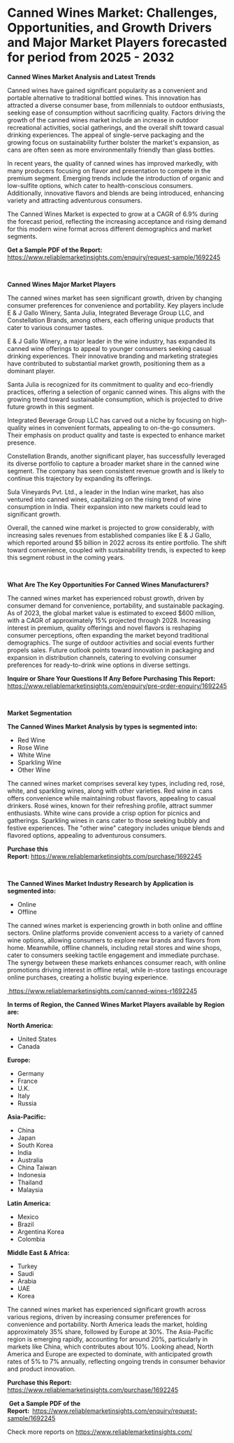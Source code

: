 <p><h1>Canned Wines Market: Challenges, Opportunities, and Growth Drivers and Major Market Players forecasted for period from 2025 - 2032</h1></p><p><strong>Canned Wines Market Analysis and Latest Trends</strong></p>
<p><p>Canned wines have gained significant popularity as a convenient and portable alternative to traditional bottled wines. This innovation has attracted a diverse consumer base, from millennials to outdoor enthusiasts, seeking ease of consumption without sacrificing quality. Factors driving the growth of the canned wines market include an increase in outdoor recreational activities, social gatherings, and the overall shift toward casual drinking experiences. The appeal of single-serve packaging and the growing focus on sustainability further bolster the market's expansion, as cans are often seen as more environmentally friendly than glass bottles.</p><p>In recent years, the quality of canned wines has improved markedly, with many producers focusing on flavor and presentation to compete in the premium segment. Emerging trends include the introduction of organic and low-sulfite options, which cater to health-conscious consumers. Additionally, innovative flavors and blends are being introduced, enhancing variety and attracting adventurous consumers. </p><p>The Canned Wines Market is expected to grow at a CAGR of 6.9% during the forecast period, reflecting the increasing acceptance and rising demand for this modern wine format across different demographics and market segments.</p></p>
<p><strong>Get a Sample PDF of the Report:&nbsp;</strong> <a href="https://www.reliablemarketinsights.com/enquiry/request-sample/1692245?utm_campaign=3560&utm_medium=2&utm_source=Github&utm_content=ia&utm_term=27032025&utm_id=canned-wines">https://www.reliablemarketinsights.com/enquiry/request-sample/1692245</a></p>
<p>&nbsp;</p>
<p><strong>Canned Wines Major Market Players</strong></p>
<p><p>The canned wines market has seen significant growth, driven by changing consumer preferences for convenience and portability. Key players include E & J Gallo Winery, Santa Julia, Integrated Beverage Group LLC, and Constellation Brands, among others, each offering unique products that cater to various consumer tastes.</p><p>E & J Gallo Winery, a major leader in the wine industry, has expanded its canned wine offerings to appeal to younger consumers seeking casual drinking experiences. Their innovative branding and marketing strategies have contributed to substantial market growth, positioning them as a dominant player.</p><p>Santa Julia is recognized for its commitment to quality and eco-friendly practices, offering a selection of organic canned wines. This aligns with the growing trend toward sustainable consumption, which is projected to drive future growth in this segment.</p><p>Integrated Beverage Group LLC has carved out a niche by focusing on high-quality wines in convenient formats, appealing to on-the-go consumers. Their emphasis on product quality and taste is expected to enhance market presence.</p><p>Constellation Brands, another significant player, has successfully leveraged its diverse portfolio to capture a broader market share in the canned wine segment. The company has seen consistent revenue growth and is likely to continue this trajectory by expanding its offerings.</p><p>Sula Vineyards Pvt. Ltd., a leader in the Indian wine market, has also ventured into canned wines, capitalizing on the rising trend of wine consumption in India. Their expansion into new markets could lead to significant growth.</p><p>Overall, the canned wine market is projected to grow considerably, with increasing sales revenues from established companies like E & J Gallo, which reported around $5 billion in 2022 across its entire portfolio. The shift toward convenience, coupled with sustainability trends, is expected to keep this segment robust in the coming years.</p></p>
<p>&nbsp;</p>
<p><strong>What Are The Key Opportunities For Canned Wines Manufacturers?</strong></p>
<p><p>The canned wines market has experienced robust growth, driven by consumer demand for convenience, portability, and sustainable packaging.  As of 2023, the global market value is estimated to exceed $600 million, with a CAGR of approximately 15% projected through 2028. Increasing interest in premium, quality offerings and novel flavors is reshaping consumer perceptions, often expanding the market beyond traditional demographics. The surge of outdoor activities and social events further propels sales. Future outlook points toward innovation in packaging and expansion in distribution channels, catering to evolving consumer preferences for ready-to-drink wine options in diverse settings.</p></p>
<p><strong>Inquire or Share Your Questions If Any Before Purchasing This Report:</strong> <a href="https://www.reliablemarketinsights.com/enquiry/pre-order-enquiry/1692245?utm_campaign=3560&utm_medium=2&utm_source=Github&utm_content=ia&utm_term=27032025&utm_id=canned-wines">https://www.reliablemarketinsights.com/enquiry/pre-order-enquiry/1692245</a></p>
<p>&nbsp;</p>
<p><strong>Market Segmentation</strong></p>
<p><strong>The Canned Wines Market Analysis by types is segmented into:</strong></p>
<p><ul><li>Red Wine</li><li>Rose Wine</li><li>White Wine</li><li>Sparkling Wine</li><li>Other Wine</li></ul></p>
<p><p>The canned wines market comprises several key types, including red, rosé, white, and sparkling wines, along with other varieties. Red wine in cans offers convenience while maintaining robust flavors, appealing to casual drinkers. Rosé wines, known for their refreshing profile, attract summer enthusiasts. White wine cans provide a crisp option for picnics and gatherings. Sparkling wines in cans cater to those seeking bubbly and festive experiences. The "other wine" category includes unique blends and flavored options, appealing to adventurous consumers.</p></p>
<p><strong>Purchase this Report:&nbsp;</strong><a href="https://www.reliablemarketinsights.com/purchase/1692245?utm_campaign=3560&utm_medium=2&utm_source=Github&utm_content=ia&utm_term=27032025&utm_id=canned-wines">https://www.reliablemarketinsights.com/purchase/1692245</a></p>
<p>&nbsp;</p>
<p><strong>The Canned Wines Market Industry Research by Application is segmented into:</strong></p>
<p><ul><li>Online</li><li>Offline</li></ul></p>
<p><p>The canned wines market is experiencing growth in both online and offline sectors. Online platforms provide convenient access to a variety of canned wine options, allowing consumers to explore new brands and flavors from home. Meanwhile, offline channels, including retail stores and wine shops, cater to consumers seeking tactile engagement and immediate purchase. The synergy between these markets enhances consumer reach, with online promotions driving interest in offline retail, while in-store tastings encourage online purchases, creating a holistic buying experience.</p></p>
<p><a href="https://www.reliablemarketinsights.com/canned-wines-r1692245?utm_campaign=3560&utm_medium=2&utm_source=Github&utm_content=ia&utm_term=27032025&utm_id=canned-wines">&nbsp;https://www.reliablemarketinsights.com/canned-wines-r1692245</a></p>
<p><strong>In terms of Region, the Canned Wines Market Players available by Region are:</strong></p>
<p>
    <p> <strong> North America: </strong>
        <ul>
            <li>United States</li>
            <li>Canada</li>
        </ul>
        </p> 
    <p> <strong> Europe: </strong>
        <ul>
            <li>Germany</li>
            <li>France</li>
            <li>U.K.</li>
            <li>Italy</li>
            <li>Russia</li>
        </ul>
        </p> 
    <p> <strong> Asia-Pacific: </strong>
        <ul>
            <li>China</li>
            <li>Japan</li>
            <li>South Korea</li>
            <li>India</li>
            <li>Australia</li>
            <li>China Taiwan</li>
            <li>Indonesia</li>
            <li>Thailand</li>
            <li>Malaysia</li>
        </ul>
        </p> 
    <p> <strong> Latin America: </strong>
        <ul>
            <li>Mexico</li>
            <li>Brazil</li>
            <li>Argentina Korea</li>
            <li>Colombia</li>
        </ul>
        </p> 
    <p> <strong> Middle East & Africa: </strong>
        <ul>
            <li>Turkey</li>
            <li>Saudi</li>
            <li>Arabia</li>
            <li>UAE</li>
            <li>Korea</li>
        </ul>
    </p>
    </p>
<p><p>The canned wines market has experienced significant growth across various regions, driven by increasing consumer preferences for convenience and portability. North America leads the market, holding approximately 35% share, followed by Europe at 30%. The Asia-Pacific region is emerging rapidly, accounting for around 20%, particularly in markets like China, which contributes about 10%. Looking ahead, North America and Europe are expected to dominate, with anticipated growth rates of 5% to 7% annually, reflecting ongoing trends in consumer behavior and product innovation.</p></p>
<p><strong>Purchase this Report: </strong><a href="https://www.reliablemarketinsights.com/purchase/1692245?utm_campaign=3560&utm_medium=2&utm_source=Github&utm_content=ia&utm_term=27032025&utm_id=canned-wines">https://www.reliablemarketinsights.com/purchase/1692245</a></p>
<p>&nbsp;<strong>Get a Sample PDF of the Report:&nbsp;&nbsp;</strong><a href="https://www.reliablemarketinsights.com/enquiry/request-sample/1692245?utm_campaign=3560&utm_medium=2&utm_source=Github&utm_content=ia&utm_term=27032025&utm_id=canned-wines">https://www.reliablemarketinsights.com/enquiry/request-sample/1692245</a></p>
<p><strong></strong></p>
<p>Check more reports on <a href="https://www.reliablemarketinsights.com/?utm_campaign=3560&utm_medium=2&utm_source=Github&utm_content=ia&utm_term=27032025&utm_id=canned-wines">https://www.reliablemarketinsights.com/</a></p>